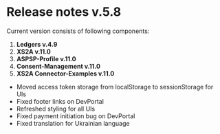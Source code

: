 # Release notes v.5.8

Current version consists of following components:

1. **Ledgers v.4.9**
2. **XS2A v.11.0**
3. **ASPSP-Profile v.11.0**
4. **Consent-Management v.11.0**
5. **XS2A Connector-Examples v.11.0**

-   Moved access token storage from localStorage to sessionStorage for UIs
-   Fixed footer links on DevPortal
-   Refreshed styling for all UIs
-   Fixed payment initiation bug on DevPortal
-   Fixed translation for Ukrainian language
